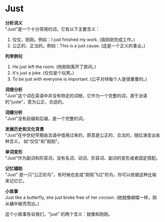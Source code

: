 # Just

**分析词义**  
"Just"是一个十分常用的词，它有以下主要含义：

  

1.  仅仅，刚刚。例如：I just finished my work. (我刚刚完成工作。)
2.  公正的、正当的。例如：This is a just cause. (这是一个正义的事业。)

  

**列举例句**

  

1.  He just left the room. (他刚刚离开了房间。)
2.  It's just a joke. (仅仅是个玩笑。)
3.  To be just with everyone is important. (公平对待每个人是很重要的。)

  

**词根分析**  
"Just"这个词在英语中并没有特定的词根，它作为一个完整的词，源于法语的"juste"，意为公正、合适的。

  

**词缀分析**  
"Just"没有前缀和后缀，是一个完整的词。

  

**发展历史和文化背景**  
"Just"在中世纪早期由法语中借用过来的，原意是公正的、合法的，随后演变出各种含义， 如"仅仅"和"刚刚"。

  

**单词变形**  
"Just"作为副词和形容词，没有名词、动词、形容词、副词的变形或者固定搭配。

  

**记忆辅助**  
"Just" 是一只"公正的鸟"，有时候也变成"刚刚飞过"的鸟，你可以依据这种比喻来记忆它。

  

**小故事**  
Just like a butterfly, she just broke free of her cocoon. (她就像蝴蝶一样，刚从蛹中破壳而出。)

  

这个小故事告诉我们，"just" 的两个含义：就像和刚刚。
